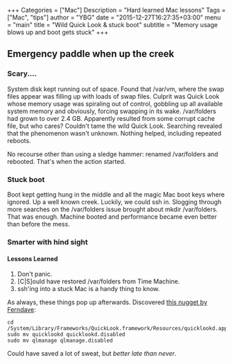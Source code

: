 +++
Categories = ["Mac"]
Description = "Hard learned Mac lessons"
Tags = ["Mac", "tips"]
author = "YBG"
date = "2015-12-27T16:27:35+03:00"
menu = "main"
title = "Wild Quick Look & stuck boot"
subtitle = "Memory usage blows up and boot gets stuck"
+++

## Emergency paddle when up the creek

### Scary....

System disk kept running out of space. Found that /var/vm, where the swap files appear was filling up with loads of swap files. Culprit was Quick Look whose memory usage was spiraling out of control, gobbling up all available system memory and obviously, forcing swapping in its wake. /var/folders had grown to over 2.4 GB. Apparently resulted from some corrupt cache file, but who cares? Couldn't tame the wild Quick Look. Searching revealed that the phenomenon wasn't unknown. Nothing helped, including repeated reboots.

No recourse other than using a sledge hammer: renamed /var/folders and rebooted. That's when the action started.

### Stuck boot

Boot kept getting hung in the middle and all the magic Mac boot keys where ignored. Up a well known creek. Luckily, we could ssh in. Slogging through more searches on the /var/folders issue brought about mkdir /var/folders. That was enough. Machine booted and performance became even better than before the mess.

### Smarter with hind sight  
#### Lessons Learned

1. Don't panic.
2. [C|S]ould have restored /var/folders from Time Machine.
3. ssh'ing into a stuck Mac is a handy thing to know.

As always, these things pop up afterwards. Discovered [this nugget by Ferndave](http://www.ferndave.com/2012/12/31/disable-mac-quick-look/):

    cd /System/Library/Frameworks/QuickLook.framework/Resources/quicklookd.app/Contents/MacOS  
    sudo mv quicklookd quicklookd.disabled  
    sudo mv qlmanage qlmanage.disabled

Could have saved a lot of sweat, but _better late than never_.
